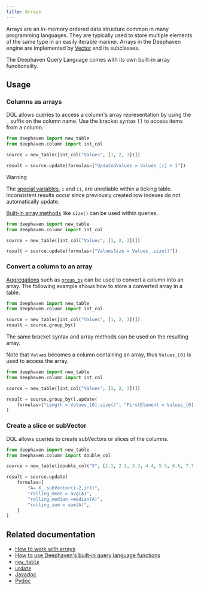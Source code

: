 ```yaml
---
title: Arrays
---
```


Arrays are an in-memory ordered data structure common in many programming languages. They are typically used to store
multiple elements of the same type in an easily iterable manner. Arrays in the Deephaven engine are implemented by
[Vector](/core/javadoc/io/deephaven/vector/Vector.html) and its subclasses.

The Deephaven Query Language comes with its own built-in array functionality.

## Usage

### Columns as arrays

DQL allows queries to access a column's array representation by using the `_` suffix on the column name. Use the bracket
syntax `[]` to access items from a column.

```python order=source,result
from deephaven import new_table
from deephaven.column import int_col

source = new_table([int_col("Values", [1, 2, 3])])

result = source.update(formulas=["UpdatedValues = Values_[i] + 1"])
```

> [!WARNING]
> The [special variables](../variables/special-variables.md), `i` and `ii`, are unreliable within a ticking table.
> Inconsistent results occur since previously created row indexes do not automatically update.

[Built-in array methods](/core/javadoc/io/deephaven/vector/Vector.html) like `size()` can be used
within queries.

```python order=source,result
from deephaven import new_table
from deephaven.column import int_col

source = new_table([int_col("Values", [1, 2, 3])])

result = source.update(formulas=["ValuesSize = Values_.size()"])
```

### Convert a column to an array

[Aggregations](../../../how-to-guides/dedicated-aggregations.md) such
as [`group_by`](../../table-operations/group-and-aggregate/groupBy.md) can be used to convert a column into an array.
The following example shows how to store a converted array in a table.

```python order=source,result
from deephaven import new_table
from deephaven.column import int_col

source = new_table([int_col("Values", [1, 2, 3])])
result = source.group_by()
```

The same bracket syntax and array methods can be used on the resulting array.

Note that `Values` becomes a column containing an array, thus `Values_[0]` is used to access the array.

```python order=source,result
from deephaven import new_table
from deephaven.column import int_col

source = new_table([int_col("Values", [1, 2, 3])])

result = source.group_by().update(
    formulas=["Length = Values_[0].size()", "FirstElement = Values_[0][0]"]
)
```

### Create a slice or subVector

DQL allows queries to create subVectors or slices of the columns.

```python order=source,result
from deephaven import new_table
from deephaven.column import double_col

source = new_table([double_col("X", [1.1, 2.2, 3.3, 4.4, 5.5, 6.6, 7.7, 8.8, 9.9])])

result = source.update(
    formulas=[
        "A= X_.subVector(i-2,i+1)",
        "rolling_mean = avg(A)",
        "rolling_median =median(A)",
        "rolling_sum = sum(A)",
    ]
)
```

## Related documentation

- [How to work with arrays](../../../how-to-guides/work-with-arrays.md)
- [How to use Deephaven's built-in query language functions](../../../how-to-guides/query-language-functions.md)
- [`new_table`](../../table-operations/create/newTable.md)
- [`update`](../../table-operations/select/update.md)
- [Javadoc](/core/javadoc/io/deephaven/vector/Vector.html)
- [Pydoc](/core/pydoc/code/deephaven.dtypes.html#deephaven.dtypes.array)
